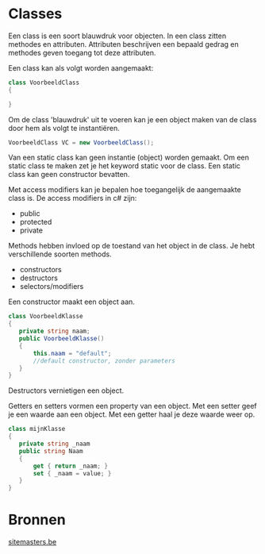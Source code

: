 # Classes

Een class is een soort blauwdruk voor objecten. In een class zitten methodes en attributen. Attributen beschrijven een bepaald gedrag en methodes geven toegang tot deze attributen.

Een class kan als volgt worden aangemaakt:
```csharp
class VoorbeeldClass
{

}
```

Om de class 'blauwdruk' uit te voeren kan je een object maken van de class door hem als volgt te instantiëren.

```csharp
VoorbeeldClass VC = new VoorbeeldClass();
```

Van een static class kan geen instantie (object) worden gemaakt. Om een static class te maken zet je het keyword static voor de class. Een static class kan geen constructor bevatten.

Met access modifiers kan je bepalen hoe toegangelijk de aangemaakte class is. 
De access modifiers in c# zijn:
- public
- protected
- private

Methods hebben invloed op de toestand van het object in de class. Je hebt verschillende soorten methods. 
- constructors
- destructors
- selectors/modifiers

Een constructor maakt een object aan.

```csharp
class VoorbeeldKlasse
{
   private string naam;
   public VoorbeeldKlasse()
   {
       this.naam = "default";
       //default constructor, zonder parameters
   }
}
```

Destructors vernietigen een object.  

Getters en setters vormen een property van een object. Met een setter geef je een waarde aan een object. Met een getter haal je deze waarde weer op. 

```csharp
class mijnKlasse
{
   private string _naam
   public string Naam
   {
       get { return _naam; }
       set { _naam = value; }
   }
}
```






# Bronnen

[sitemasters.be](http://www.sitemasters.be/tutorials/20/1/551/Gecombineerd/Classes)